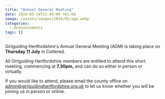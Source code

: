 ```yaml
---
title: "Annual General Meeting"
date: 2024-05-14T21:44:00 +01:00
image: /assets/images/2024/05/agm.webp
categories:
  - Announcements
tags: []
---
```

Girlguiding Hertfordshire's Annual General Meeting (AGM) is taking place on **Thursday 11 July** in Cottered.

All Girlguiding Hertfordshire members are entitled to attend this short meeting, commencing at **7.30pm,** and can do so either in person or virtually.

If you would like to attend, please email the county office on <admin@girlguidinghertfordshire.org.uk> to let us know whether you will be joining us in person or online.
